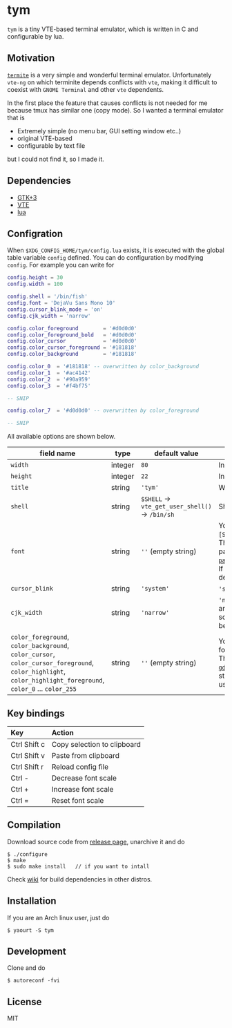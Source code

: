 # tym

`tym` is a tiny VTE-based terminal emulator, which is written in C and configurable by lua.

## Motivation

[`termite`](https://github.com/thestinger/termite) is a very simple and wonderful terminal emulator. Unfortunately `vte-ng` on which terminite depends conflicts with `vte`, making it difficult to coexist with `GNOME Terminal` and other `vte` dependents.

In the first place the feature that causes conflicts is not needed for me because tmux has similar one (copy mode). So I wanted a terminal emulator that is

- Extremely simple (no menu bar, GUI setting window etc..)
- original VTE-based
- configurable by text file

but I could not find it, so I made it.

## Dependencies

- [GTK+3](https://www.gtk.org/)
- [VTE](https://github.com/GNOME/vte)
- [lua](https://www.lua.org/)

## Configration

When `$XDG_CONFIG_HOME/tym/config.lua` exists, it is executed with the global table variable `config` defined. You can do configuration by modifying `config`. For example you can write for

```lua
config.height = 30
config.width = 100

config.shell = '/bin/fish'
config.font = 'DejaVu Sans Mono 10'
config.cursor_blink_mode = 'on'
config.cjk_width = 'narrow'

config.color_foreground        = '#d0d0d0'
config.color_foreground_bold   = '#d0d0d0'
config.color_cursor            = '#d0d0d0'
config.color_cursor_foreground = '#181818'
config.color_background        = '#181818'

config.color_0  = '#181818' -- overwritten by color_background
config.color_1  = '#ac4142'
config.color_2  = '#90a959'
config.color_3  = '#f4bf75'

-- SNIP

config.color_7  = '#d0d0d0' -- overwritten by color_foreground

-- SNIP
```

All available options are shown below.

| field name | type | default value | description |
|---------------------------------------------------------------------------------------------------------------------------------------------------------------|---------|-------------------------------------------------|------------------------------------------------------------------------------------------------------------------------------------------------------------------------------------------------------------------------------------------------------------------------------------------------------------------------------------------------------|
| `width` | integer | `80` | Initial columns. |
| `height` | integer | `22` | Initial rows. |
| `title` | string | `'tym'` | Window title |
| `shell`  | string | `$SHELL` -> `vte_get_user_shell()` ->  `/bin/sh` | Shell to excute |
| `font` | string | `''` (empty string) | You can specify it like `'FAMILY-LIST [SIZE]'`, for example `'Ubuntu Mono 12'`. The value specified here is internally passed to [`pango_font_description_from_string()`](https://developer.gnome.org/pango/stable/pango-Fonts.html#pango-font-description-from-string). If you set empty string, the system default fixed width font will be used. |
| `cursor_blink` | string | `'system'` | `'system'`, `'on'` or `'off'` are available. |
| `cjk_width` | string | `'narrow'` | `'narrow'` or `'wide'` are available. There are complicated problems about this, so if you are not familiar with it, it's better to use the default. |
| `color_foreground`, `color_background`, `color_cursor`, `color_cursor_foreground`, `color_highlight`, `color_highlight_foreground`, `color_0` ... `color_255` | string | `''` (empty string) | You can specify standard color string, for example `'#f00'`, `'#ff0000'` or `'red'`. These will be parsed with [`gdk_rgba_parse()`](https://developer.gnome.org/gdk3/stable/gdk3-RGBA-Colors.html#gdk-rgba-parse). If you set empty string, the VTE default color will be used. |

## Key bindings

| Key            | Action                      |
|:-------------- |:--------------------------- |
| Ctrl Shift c   | Copy selection to clipboard |
| Ctrl Shift v   | Paste from clipboard        |
| Ctrl Shift r   | Reload config file          |
| Ctrl -         | Decrease font scale         |
| Ctrl +         | Increase font scale         |
| Ctrl =         | Reset font scale            |

## Compilation

Download source code from [release page](https://github.com/endaaman/tym/releases), unarchive it and do

```console
$ ./configure
$ make
$ sudo make install   // if you want to intall
```

Check [wiki](https://github.com/endaaman/tym/wiki) for build dependencies in other distros.

## Installation

If you are an Arch linux user, just do

```console
$ yaourt -S tym
```

## Development

Clone and do

```console
$ autoreconf -fvi
```

## License

MIT
